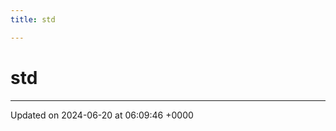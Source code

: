 ```yaml
---
title: std

---
```


# std








-------------------------------

Updated on 2024-06-20 at 06:09:46 +0000